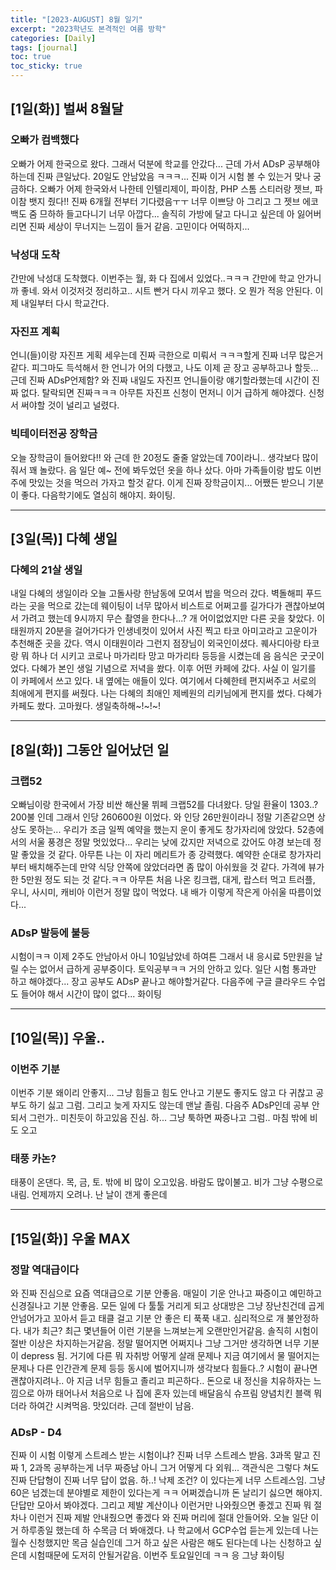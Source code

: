 ```yaml
---
title: "[2023-AUGUST] 8월 일기"
excerpt: "2023학년도 본격적인 여름 방학"
categories: [Daily]
tags: [journal]
toc: true
toc_sticky: true
---
```


## [1일(화)] 벌써 8월달
### 오빠가 컴백했다
오빠가 어제 한국으로 왔다. 그래서 덕분에 학교를 안갔다... 근데 가서 ADsP 공부해야하는데 진짜 큰일났다. 20일도 안남았음 ㅋㅋㅋ... 진짜 이거 시험 볼 수 있는거 맞나 궁금하다. 오빠가 어제 한국와서 나한테 인텔리제이, 파이참, PHP 스톰 스티러랑 젯브, 파이참 뱃지 줬다!! 진짜 6개월 전부터 기다렸음ㅜㅜ 너무 이쁘당 아 그리고 그 젯브 에코백도 줌 므하하 들고다니기 너무 아깝다... 솔직히 가방에 달고 다니고 싶은데 아 잃어버리면 진짜 세상이 무너지는 느낌이 들거 같음. 고민이다 어떡하지...

### 낙성대 도착
간만에 낙성대 도착했다. 이번주는 월, 화 다 집에서 있었다..ㅋㅋㅋ 간만에 학교 안가니까 좋네. 와서 이것저것 정리하고.. 시트 빤거 다시 끼우고 했다. 오 뭔가 적응 안된다. 이제 내일부터 다시 학교간다.

### 자진프 계획
언니(들)이랑 자진프 게획 세우는데 진짜 극한으로 미뤄서 ㅋㅋㅋ할게 진짜 너무 많은거같다. 피그마도 득석해서 한 언니가 어의 다했고, 나도 이제 곧 장고 공부하고나 할듯... 근데 진짜 ADsP언제함? 와 진짜 내일도 자진프 언니들이랑 얘기할라했는데 시간이 진짜 없다. 탈락되면 진짜ㅋㅋㅋ 아무튼 자진프 신청이 먼저니 이거 급하게 해야겠다. 신청서 써야할 것이 널리고 널렸다.

### 빅테이터전공 장학금
오늘 장학금이 들어왔다!! 와 근데 한 20정도 줄줄 알았는데 70이라니.. 생각보다 많이 줘서 꽤 놀랐다. 음 일단 예~ 전에 봐두었던 옷을 하나 샀다. 아마 가족들이랑 밥도 이번주에 맛있는 것을 먹으러 가자고 할것 같다. 이게 진짜 장학금이지... 어쨌든 받으니 기분이 좋다. 다음학기에도 열심히 해야지. 화이팅.

***

## [3일(목)] 다혜 생일
### 다혜의 21살 생일
내일 다혜의 생일이라 오늘 고돌사랑 한남동에 모여서 밥을 먹으러 갔다. 벽돌해피 푸드라는 곳을 먹으로 갔는데 웨이팅이 너무 많아서 비스트로 어쩌고를 길가다가 괜찮아보여서 가려고 했는데 9시까지 무슨 촬영을 한다나...? 개 어이없었지만 다른 곳을 찾았다. 이태원까지 20분을 걸어가다가 인생네컷이 있어서 사진 찍고 타코 아미고라고 고운이가 추천해준 곳을 갔다. 역시 이태원이라 그런지 점장님이 외국인이셨다. 퀘사디아랑 타코랑 뭐 하나 더 시키고 코로나 마가리타 망고 마가리타 등등을 시켰는데 음 음식은 굿굿이었다. 다혜가 본인 생일 기념으로 저녁을 쐈다. 이후 어떤 카페에 갔다. 사실 이 일기를 이 카페에서 쓰고 있다. 내 옆에는 애들이 있다. 여기에서 다혜한테 편지써주고 서로의 최애에게 편지를 써줬다. 나는 다혜의 최애인 제베원의 리키님에게 편지를 썼다. 다혜가 카페도 쐈다. 고마웠다. 생일축하해~!~!~!

***

## [8일(화)] 그동안 일어났던 일
### 크랩52
오빠님이랑 한국에서 가장 비싼 해산물 뷔페 크랩52를 다녀왔다. 당일 환율이 1303..? 200불 인데 그래서 인당 260600원 이었다. 와 인당 26만원이라니 정말 기존같으면 상상도 못하는... 우리가 조금 일찍 예약을 했는지 운이 좋게도 창가자리에 앉았다. 52층에서의 서울 풍경은 정말 멋있었다... 우리는 낮에 갔지만 저녁으로 갔어도 야경 보는데 정말 좋았을 것 같다. 아무튼 나는 이 자리 메리트가 종 강력했다. 예약한 순대로 창가자리부터 배치해주는데 만약 식당 안쪽에 앉았더라면 좀 많이 아쉬웠을 것 같다. 가격에 뷰가 한 5만원 정도 되는 것 같다.ㅋㅋ 아무튼 처음 나온 킹크랩, 대게, 랍스터 먹고 트러플, 우니, 사시미, 캐비아 이런거 정말 많이 먹었다. 내 배가 이렇게 작은게 아쉬울 따름이었다...

### ADsP 발등에 불등
시험이ㅋㅋ 이제 2주도 안남아서 아니 10일남았네 하여튼 그래서 내 응시료 5만원을 날릴 수는 없어서 급하게 공부중이다. 토익공부ㅋㅋ 거의 안하고 있다. 일단 시험 통과만 하고 해야겠다... 장고 공부도 ADsP 끝나고 해야할거같다. 다음주에 구글 클라우드 수업도 들어야 해서 시간이 많이 없다... 화이팅

*** 

## [10일(목)] 우울..
### 이번주 기분
이번주 기분 왜이리 안좋지... 그냥 힘들고 힘도 안나고 기분도 좋지도 않고 다 귀찮고 공부도 하기 싫고 그럼. 그리고 늦게 자지도 않는데 맨날 졸림. 다음주 ADsP인데 공부 안되서 그런가.. 미친듯이 하고있음 진심. 하... 그냥 툭하면 짜증나고 그럼.. 마침 밖에 비도 오고

### 태풍 카논?
태풍이 온댄다. 목, 금, 토. 밖에 비 많이 오고있음. 바람도 많이불고. 비가 그냥 수평으로 내림. 언제까지 오려나. 난 날이 갠게 좋은데

*** 

## [15일(화)] 우울 MAX
### 정말 역대급이다
와 진짜 진심으로 요즘 역대급으로 기분 안좋음. 매일이 기운 안나고 짜증이고 예민하고 신경질나고 기분 안좋음. 모든 일에 다 툴툴 거리게 되고 상대방은 그냥 장난친건데 곱게 안넘어가고 꼬아서 듣고 태클 걸고 기분 안 좋은 티 푹푹 내고. 심리적으로 개 불안정하다. 내가 최근? 최근 몇년들어 이런 기분을 느껴보는게 오랜만인거같음. 솔직히 시험이 절반 이상은 차지하는거같음. 정말 떨어지면 어쩌지나 그냥 그거만 생각하면 너무 기분이 depress 됨. 거기에 다른 뭐 자취방 어떻게 살래 문제나 지금 여기에서 물 떨어지는 문제나 다른 인간관계 문제 등등 동시에 벌어지니까 생각보다 힘들다..? 시험이 끝나면 괜찮아지려나.. 아 지금 너무 힘들고 졸리고 피곤하다.. 돈으로 내 정신을 치유하자는 느낌으로 아까 태어나서 처음으로 나 집에 혼자 있는데 배달음식 슈프림 양념치킨 블랙 뭐더라 하여간 시켜먹음. 맛있더라. 근데 절반이 남음.

### ADsP - D4
진짜 이 시험 이렇게 스트레스 받는 시험이냐? 진짜 너무 스트레스 받음. 3과목 말고 진짜 1, 2과목 공부하는게 너무 짜증남 아니 그거 어떻게 다 외워... 객관식은 그렇다 쳐도 진짜 단답형이 진짜 너무 답이 없음. 하..! 낙제 조건? 이 있다는게 너무 스트레스임. 그냥 60은 넘겠는데 분야별로 제한이 있다는게 ㅋㅋ 어쩌겠습니까 돈 날리기 싫으면 해야지. 단답만 모아서 봐야겠다. 그리고 제발 계산이나 이런거만 나와줬으면 좋겠고 진짜 뭐 절차나 이런거 진짜 제발 안내줬으면 좋겠다 와 진짜 머리에 절대 안들어와. 오늘 일단 이거 하루종일 했는데 하 수목금 더 봐애겠다. 나 학교에서 GCP수업 듣는게 있는데 나는 월수 신청했지만 목금 실습인데 그거 하고 싶은 사람은 해도 된다는데 나는 신청하고 싶은데 시험때문에 도저히 안될거같음. 이번주 토요일인데 ㅋㅋ 응 그냥 화이팅
